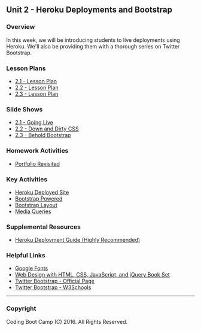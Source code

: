 ## Unit 2 - Heroku Deployments and Bootstrap

### Overview

In this week, we will be introducing students to live deployments using Heroku. We'll also be providing them with a thorough series on Twitter Bootstrap.

### Lesson Plans

* [2.1 - Lesson Plan](1-Class-Content/2.1/2.1-LessonPlan.md)
* [2.2 - Lesson Plan](1-Class-Content/2.2/2.2-LessonPlan.md)
* [2.3 - Lesson Plan](1-Class-Content/2.3/2.3-LessonPlan.md)

### Slide Shows

* [2.1 - Going Live](1-Class-Content/2.1/Slide-Shows)
* [2.2 - Down and Dirty CSS](1-Class-Content/2.2/Slide-Shows)
* [2.3 - Behold Bootstrap](1-Class-Content/2.3/Slide-Shows)

### Homework Activities

* [Portfolio Revisited](2-Homework/Instructions/homework-instructions.md)

### Key Activities

* [Heroku Deployed Site](1-Class-Content/2.1/Activities/3-HerokuDeployedSite)
* [Bootstrap Powered](1-Class-Content/2.2/Activities/4-WheresCSS)
* [Bootstrap Layout](1-Class-Content/2.3/Activities/5-PanelLayout)
* [Media Queries](1-Class-Content/2.3/Activities/7-StudentMedia)

### Supplemental Resources

* [Heroku Deployment Guide (Highly Recommended)](1-Class-Content/2.1/Supplemental/HerokuGuide/)

### Helpful Links

* [Google Fonts](https://www.google.com/fonts)
* [Web Design with HTML, CSS, JavaScript, and jQuery Book Set](http://www.amazon.com/Web-Design-HTML-JavaScript-jQuery/dp/1118907442)
* [Twitter Bootstrap - Official Page](http://getbootstrap.com/)
* [Twitter Bootstrap - W3Schools](http://www.w3schools.com/bootstrap/bootstrap_get_started.asp)

- - -

### Copyright

Coding Boot Camp (C) 2016. All Rights Reserved.
